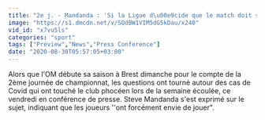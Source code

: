 ```yaml
---
title: "2e j. - Mandanda : 'Si la Ligue d\u00e9cide que le match doit se jouer...'"
image: "https://s1.dmcdn.net/v/SQdBW1VIM5dG5kDau/x240"
vid_id: "x7vu5ls"
categories: "sport"
tags: ["Preview","News","Press Conference"]
date: "2020-08-30T05:57:05+03:00"
---
```

Alors que l'OM débute sa saison à Brest dimanche pour le compte de la 2ème journée de championnat, les questions ont tourné autour des cas de Covid qui ont touché le club phocéen lors de la semaine écoulée, ce vendredi en conférence de presse. Steve Mandanda s'est exprimé sur le sujet, indiquant que les joueurs ''ont forcément envie de jouer&quot;.
